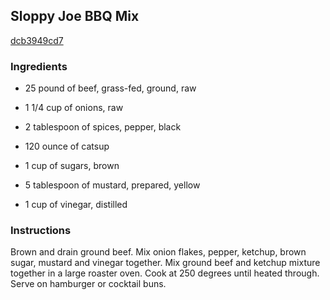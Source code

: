 ## Sloppy Joe BBQ Mix

[dcb3949cd7](http://www.food.com/recipe/sloppy-joe-bbq-mix-426165)

### Ingredients

 - 25 pound of beef, grass-fed, ground, raw

 - 1 1/4 cup of onions, raw

 - 2 tablespoon of spices, pepper, black

 - 120 ounce of catsup

 - 1 cup of sugars, brown

 - 5 tablespoon of mustard, prepared, yellow

 - 1 cup of vinegar, distilled

### Instructions

Brown and drain ground beef. Mix onion flakes, pepper, ketchup, brown sugar, mustard and vinegar together. Mix ground beef and ketchup mixture together in a large roaster oven. Cook at 250 degrees until heated through. Serve on hamburger or cocktail buns.